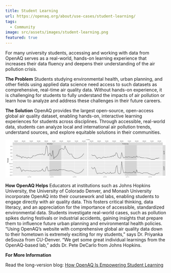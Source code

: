 ```yaml
---
title: Student Learning
url: https://openaq.org/about/use-cases/student-learning/
tags:
  - Community
image: src/assets/images/student-learning.png
featured: true
---
```

For many university students, accessing and working with data from OpenAQ serves as a real-world, hands-on learning experience that increases their data fluency and deepens their understanding of the air pollution crisis.

**The Problem**
Students studying environmental health, urban planning, and other fields using applied data science need access to such datasets as comprehensive, real-time air quality data. Without hands-on experience, it is challenging for students to fully understand the impacts of air pollution or learn how to analyze and address these challenges in their future careers.

**The Solution**
OpenAQ provides the largest open-source, open-access global air quality dataset, enabling hands-on, interactive learning experiences for students across disciplines. Through accessible, real-world data, students can analyze local and international air pollution trends, understand sources, and explore equitable solutions in their communities.

![](src/assets/images/student-learning.png)

**How OpenAQ Helps**
Educators at institutions such as Johns Hopkins University, the University of Colorado Denver, and Monash University incorporate OpenAQ into their coursework and labs, enabling students to engage directly with air quality data. This fosters critical thinking, data literacy, and an appreciation for the importance of accessible, standardized environmental data. Students investigate real-world cases, such as pollution spikes during festivals or industrial accidents, gaining insights that prepare them to influence future urban planning and environmental health policies. “Using OpenAQ’s website with comprehensive global air quality data down to their hometown is extremely exciting for my students,” says Dr. Priyanka deSouza from CU-Denver. “We get some great individual learnings from the OpenAQ-based lab,” adds Dr. Pete DeCarlo from Johns Hopkins.

**For More Information**

Read the long-version blog: [How OpenAQ Is Empowering Student Learning](https://openaq.medium.com/how-openaq-is-empowering-student-learning-307e6579de90?source=user_profile_page---------5-------------8db821dff76b----------------------)
